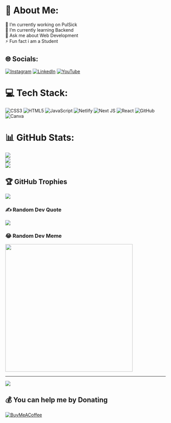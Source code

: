 # 💫 About Me:
🔭 I’m currently working on PulSick<br>👯 I’m currently learning Backend<br>💬 Ask me about Web Development<br>⚡ Fun fact i am a Student


## 🌐 Socials:
[![Instagram](https://img.shields.io/badge/Instagram-%23E4405F.svg?logo=Instagram&logoColor=white)](https://instagram.com/naarkarrrr) [![LinkedIn](https://img.shields.io/badge/LinkedIn-%230077B5.svg?logo=linkedin&logoColor=white)](https://linkedin.com/in/shivam-narkar-61277527a) [![YouTube](https://img.shields.io/badge/YouTube-%23FF0000.svg?logo=YouTube&logoColor=white)](https://youtube.com/@ShivamNarkar) 

# 💻 Tech Stack:
![CSS3](https://img.shields.io/badge/css3-%231572B6.svg?style=for-the-badge&logo=css3&logoColor=white) ![HTML5](https://img.shields.io/badge/html5-%23E34F26.svg?style=for-the-badge&logo=html5&logoColor=white) ![JavaScript](https://img.shields.io/badge/javascript-%23323330.svg?style=for-the-badge&logo=javascript&logoColor=%23F7DF1E) ![Netlify](https://img.shields.io/badge/netlify-%23000000.svg?style=for-the-badge&logo=netlify&logoColor=#00C7B7) ![Next JS](https://img.shields.io/badge/Next-black?style=for-the-badge&logo=next.js&logoColor=white) ![React](https://img.shields.io/badge/react-%2320232a.svg?style=for-the-badge&logo=react&logoColor=%2361DAFB) ![GitHub](https://img.shields.io/badge/GitHub-%23121011.svg?style=for-the-badge&logo=github&logoColor=white) ![Canva](https://img.shields.io/badge/Canva-%2300C4CC.svg?style=for-the-badge&logo=Canva&logoColor=white)
# 📊 GitHub Stats:
![](https://github-readme-stats.vercel.app/api?username=naarkarrrr&theme=darcula&hide_border=true&include_all_commits=false&count_private=true)<br/>
![](https://github-readme-streak-stats.herokuapp.com/?user=naarkarrrr&theme=darcula&hide_border=true)<br/>
![](https://github-readme-stats.vercel.app/api/top-langs/?username=naarkarrrr&theme=darcula&hide_border=true&include_all_commits=false&count_private=true&layout=compact)

## 🏆 GitHub Trophies
![](https://github-profile-trophy.vercel.app/?username=naarkarrrr&theme=radical&no-frame=false&no-bg=true&margin-w=4)

### ✍️ Random Dev Quote
![](https://quotes-github-readme.vercel.app/api?type=horizontal&theme=radical)

### 😂 Random Dev Meme
<img src='https://randommeme-five.vercel.app/' style="height: 400px;"/>

---
[![](https://visitcount.itsvg.in/api?id=naarkarrrr&icon=0&color=7)](https://visitcount.itsvg.in)

  ## 💰 You can help me by Donating
  [![BuyMeACoffee](https://img.shields.io/badge/Buy%20Me%20a%20Coffee-ffdd00?style=for-the-badge&logo=buy-me-a-coffee&logoColor=black)](https://buymeacoffee.com/https://www.buymeacoffee.com/naarkarrrr) 

  
<!-- Proudly created with GPRM ( https://gprm.itsvg.in ) -->
